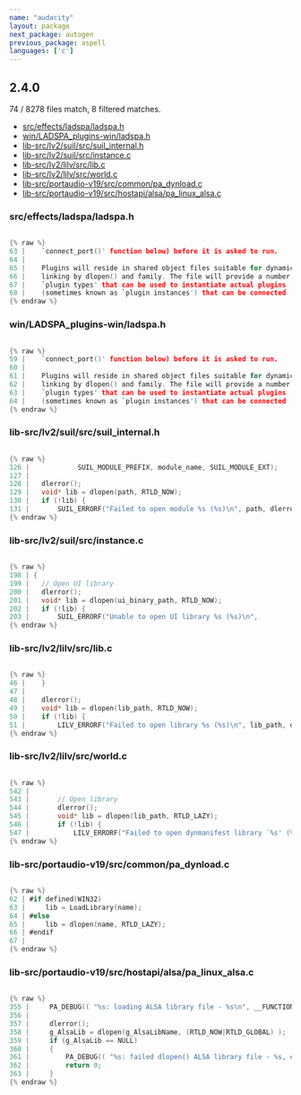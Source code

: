 ```yaml
---
name: "audacity"
layout: package
next_package: autogen
previous_package: aspell
languages: ['c']
---
```

## 2.4.0
74 / 8278 files match, 8 filtered matches.

 - [src/effects/ladspa/ladspa.h](#srceffectsladspaladspah)
 - [win/LADSPA_plugins-win/ladspa.h](#winladspa_plugins-winladspah)
 - [lib-src/lv2/suil/src/suil_internal.h](#lib-srclv2suilsrcsuil_internalh)
 - [lib-src/lv2/suil/src/instance.c](#lib-srclv2suilsrcinstancec)
 - [lib-src/lv2/lilv/src/lib.c](#lib-srclv2lilvsrclibc)
 - [lib-src/lv2/lilv/src/world.c](#lib-srclv2lilvsrcworldc)
 - [lib-src/portaudio-v19/src/common/pa_dynload.c](#lib-srcportaudio-v19srccommonpa_dynloadc)
 - [lib-src/portaudio-v19/src/hostapi/alsa/pa_linux_alsa.c](#lib-srcportaudio-v19srchostapialsapa_linux_alsac)

### src/effects/ladspa/ladspa.h

```c

{% raw %}
63 |    `connect_port()' function below) before it is asked to run.
64 | 
65 |    Plugins will reside in shared object files suitable for dynamic
66 |    linking by dlopen() and family. The file will provide a number of
67 |    `plugin types' that can be used to instantiate actual plugins
68 |    (sometimes known as `plugin instances') that can be connected
{% endraw %}

```
### win/LADSPA_plugins-win/ladspa.h

```c

{% raw %}
59 |    `connect_port()' function below) before it is asked to run.
60 | 
61 |    Plugins will reside in shared object files suitable for dynamic
62 |    linking by dlopen() and family. The file will provide a number of
63 |    `plugin types' that can be used to instantiate actual plugins
64 |    (sometimes known as `plugin instances') that can be connected
{% endraw %}

```
### lib-src/lv2/suil/src/suil_internal.h

```c

{% raw %}
126 | 	         SUIL_MODULE_PREFIX, module_name, SUIL_MODULE_EXT);
127 | 
128 | 	dlerror();
129 | 	void* lib = dlopen(path, RTLD_NOW);
130 | 	if (!lib) {
131 | 		SUIL_ERRORF("Failed to open module %s (%s)\n", path, dlerror());
{% endraw %}

```
### lib-src/lv2/suil/src/instance.c

```c

{% raw %}
198 | {
199 | 	// Open UI library
200 | 	dlerror();
201 | 	void* lib = dlopen(ui_binary_path, RTLD_NOW);
202 | 	if (!lib) {
203 | 		SUIL_ERRORF("Unable to open UI library %s (%s)\n",
{% endraw %}

```
### lib-src/lv2/lilv/src/lib.c

```c

{% raw %}
46 | 	}
47 | 
48 | 	dlerror();
49 | 	void* lib = dlopen(lib_path, RTLD_NOW);
50 | 	if (!lib) {
51 | 		LILV_ERRORF("Failed to open library %s (%s)\n", lib_path, dlerror());
{% endraw %}

```
### lib-src/lv2/lilv/src/world.c

```c

{% raw %}
542 | 
543 | 		// Open library
544 | 		dlerror();
545 | 		void* lib = dlopen(lib_path, RTLD_LAZY);
546 | 		if (!lib) {
547 | 			LILV_ERRORF("Failed to open dynmanifest library `%s' (%s)\n",
{% endraw %}

```
### lib-src/portaudio-v19/src/common/pa_dynload.c

```c

{% raw %}
62 | #if defined(WIN32)
63 |     lib = LoadLibrary(name);
64 | #else
65 |     lib = dlopen(name, RTLD_LAZY);
66 | #endif
67 | 
{% endraw %}

```
### lib-src/portaudio-v19/src/hostapi/alsa/pa_linux_alsa.c

```c

{% raw %}
355 |     PA_DEBUG(( "%s: loading ALSA library file - %s\n", __FUNCTION__, g_AlsaLibName ));
356 | 
357 |     dlerror();
358 |     g_AlsaLib = dlopen(g_AlsaLibName, (RTLD_NOW|RTLD_GLOBAL) );
359 |     if (g_AlsaLib == NULL)
360 |     {
361 |         PA_DEBUG(( "%s: failed dlopen() ALSA library file - %s, error: %s\n", __FUNCTION__, g_AlsaLibName, dlerror() ));
362 |         return 0;
363 |     }
{% endraw %}

```